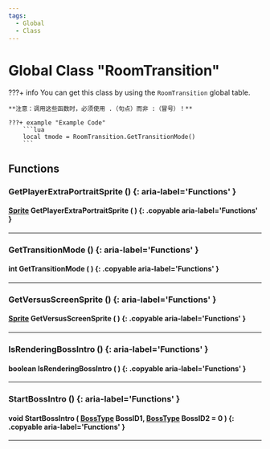 ```yaml
---
tags:
  - Global
  - Class
---
```

# Global Class "RoomTransition"

???+ info
    You can get this class by using the `RoomTransition` global table.

    **注意：调用这些函数时，必须使用 .（句点）而非 :（冒号）！**
    
    ???+ example "Example Code"
        ```lua
        local tmode = RoomTransition.GetTransitionMode()
        ```


## Functions

### GetPlayerExtraPortraitSprite () {: aria-label='Functions' }
#### [Sprite](Sprite.md) GetPlayerExtraPortraitSprite ( ) {: .copyable aria-label='Functions' }

___
### GetTransitionMode () {: aria-label='Functions' }
#### int GetTransitionMode ( ) {: .copyable aria-label='Functions' }

___
### GetVersusScreenSprite () {: aria-label='Functions' }
#### [Sprite](Sprite.md) GetVersusScreenSprite ( ) {: .copyable aria-label='Functions' }

___
### IsRenderingBossIntro () {: aria-label='Functions' }
#### boolean IsRenderingBossIntro ( ) {: .copyable aria-label='Functions' }

___
### StartBossIntro () {: aria-label='Functions' }
#### void StartBossIntro ( [BossType](enums/BossType.md) BossID1, [BossType](enums/BossType.md) BossID2 = 0 ) {: .copyable aria-label='Functions' }

___
